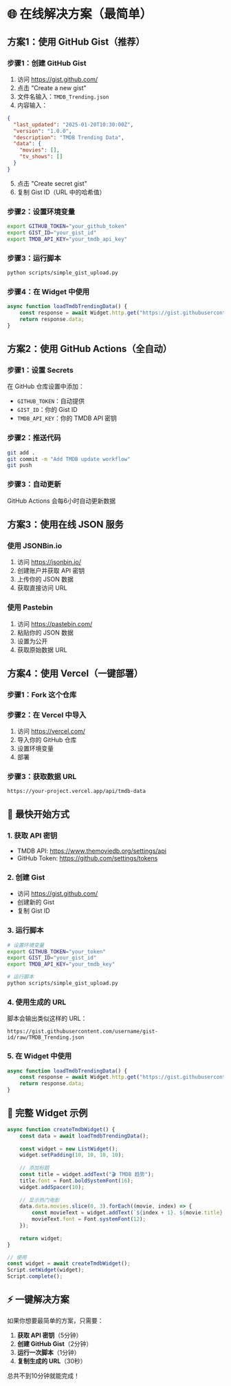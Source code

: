 # 🌐 在线解决方案（最简单）

## 方案1：使用 GitHub Gist（推荐）

### 步骤1：创建 GitHub Gist
1. 访问 https://gist.github.com/
2. 点击 "Create a new gist"
3. 文件名输入：`TMDB_Trending.json`
4. 内容输入：
```json
{
  "last_updated": "2025-01-20T10:30:00Z",
  "version": "1.0.0",
  "description": "TMDB Trending Data",
  "data": {
    "movies": [],
    "tv_shows": []
  }
}
```
5. 点击 "Create secret gist"
6. 复制 Gist ID（URL 中的哈希值）

### 步骤2：设置环境变量
```bash
export GITHUB_TOKEN="your_github_token"
export GIST_ID="your_gist_id"
export TMDB_API_KEY="your_tmdb_api_key"
```

### 步骤3：运行脚本
```bash
python scripts/simple_gist_upload.py
```

### 步骤4：在 Widget 中使用
```javascript
async function loadTmdbTrendingData() {
    const response = await Widget.http.get("https://gist.githubusercontent.com/your-username/your-gist-id/raw/TMDB_Trending.json");
    return response.data;
}
```

## 方案2：使用 GitHub Actions（全自动）

### 步骤1：设置 Secrets
在 GitHub 仓库设置中添加：
- `GITHUB_TOKEN`：自动提供
- `GIST_ID`：你的 Gist ID
- `TMDB_API_KEY`：你的 TMDB API 密钥

### 步骤2：推送代码
```bash
git add .
git commit -m "Add TMDB update workflow"
git push
```

### 步骤3：自动更新
GitHub Actions 会每6小时自动更新数据

## 方案3：使用在线 JSON 服务

### 使用 JSONBin.io
1. 访问 https://jsonbin.io/
2. 创建账户并获取 API 密钥
3. 上传你的 JSON 数据
4. 获取直接访问 URL

### 使用 Pastebin
1. 访问 https://pastebin.com/
2. 粘贴你的 JSON 数据
3. 设置为公开
4. 获取原始数据 URL

## 方案4：使用 Vercel（一键部署）

### 步骤1：Fork 这个仓库

### 步骤2：在 Vercel 中导入
1. 访问 https://vercel.com/
2. 导入你的 GitHub 仓库
3. 设置环境变量
4. 部署

### 步骤3：获取数据 URL
```
https://your-project.vercel.app/api/tmdb-data
```

## 🚀 最快开始方式

### 1. 获取 API 密钥
- TMDB API: https://www.themoviedb.org/settings/api
- GitHub Token: https://github.com/settings/tokens

### 2. 创建 Gist
- 访问 https://gist.github.com/
- 创建新的 Gist
- 复制 Gist ID

### 3. 运行脚本
```bash
# 设置环境变量
export GITHUB_TOKEN="your_token"
export GIST_ID="your_gist_id"
export TMDB_API_KEY="your_tmdb_key"

# 运行脚本
python scripts/simple_gist_upload.py
```

### 4. 使用生成的 URL
脚本会输出类似这样的 URL：
```
https://gist.githubusercontent.com/username/gist-id/raw/TMDB_Trending.json
```

### 5. 在 Widget 中使用
```javascript
async function loadTmdbTrendingData() {
    const response = await Widget.http.get("https://gist.githubusercontent.com/username/gist-id/raw/TMDB_Trending.json");
    return response.data;
}
```

## 📱 完整 Widget 示例

```javascript
async function createTmdbWidget() {
    const data = await loadTmdbTrendingData();
    
    const widget = new ListWidget();
    widget.setPadding(10, 10, 10, 10);
    
    // 添加标题
    const title = widget.addText("🎬 TMDB 趋势");
    title.font = Font.boldSystemFont(16);
    widget.addSpacer(10);
    
    // 显示热门电影
    data.data.movies.slice(0, 3).forEach((movie, index) => {
        const movieText = widget.addText(`${index + 1}. ${movie.title} (${movie.vote_average}/10)`);
        movieText.font = Font.systemFont(12);
    });
    
    return widget;
}

// 使用
const widget = await createTmdbWidget();
Script.setWidget(widget);
Script.complete();
```

## ⚡ 一键解决方案

如果你想要最简单的方案，只需要：

1. **获取 API 密钥**（5分钟）
2. **创建 GitHub Gist**（2分钟）
3. **运行一次脚本**（1分钟）
4. **复制生成的 URL**（30秒）

总共不到10分钟就能完成！
